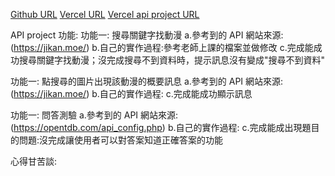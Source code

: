 [Github URL](https://github.com/211410039/1112-1N-js-demo-id)
[Vercel URL](https://1112-1-n-js-demo-211410039.vercel.app/)
[Vercel api project URL]()

API project 功能:
功能一: 搜尋關鍵字找動漫
a.參考到的 API 網站來源:(https://jikan.moe/)
b.自己的實作過程:參考老師上課的檔案並做修改
c.完成能成功搜尋關鍵字找動漫；沒完成搜尋不到資料時，提示訊息沒有變成"搜尋不到資料"

功能一: 點搜尋的圖片出現該動漫的概要訊息
a.參考到的 API 網站來源:(https://jikan.moe/)
b.自己的實作過程:
c.完成能成功顯示訊息

功能一: 問答測驗
a.參考到的 API 網站來源:(https://opentdb.com/api_config.php)
b.自己的實作過程:
c.完成能成出現題目的問題:沒完成讓使用者可以對答案知道正確答案的功能

心得甘苦談:


